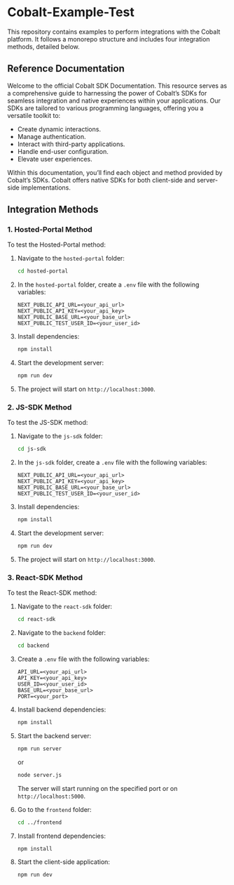 # Cobalt-Example-Test

This repository contains examples to perform integrations with the Cobalt platform. It follows a monorepo structure and includes four integration methods, detailed below.

## Reference Documentation

Welcome to the official Cobalt SDK Documentation. This resource serves as a comprehensive guide to harnessing the power of Cobalt’s SDKs for seamless integration and native experiences within your applications. Our SDKs are tailored to various programming languages, offering you a versatile toolkit to:

- Create dynamic interactions.
- Manage authentication.
- Interact with third-party applications.
- Handle end-user configuration.
- Elevate user experiences.

Within this documentation, you’ll find each object and method provided by Cobalt’s SDKs. Cobalt offers native SDKs for both client-side and server-side implementations.

## Integration Methods

### 1. Hosted-Portal Method
To test the Hosted-Portal method:
1. Navigate to the `hosted-portal` folder:
   ```bash
   cd hosted-portal
   ```

2. In the `hosted-portal` folder, create a `.env` file with the following variables:
   ```env
   NEXT_PUBLIC_API_URL=<your_api_url>
   NEXT_PUBLIC_API_KEY=<your_api_key>
   NEXT_PUBLIC_BASE_URL=<your_base_url>
   NEXT_PUBLIC_TEST_USER_ID=<your_user_id>
   ```

3. Install dependencies:
   ```bash
   npm install
   ```

4. Start the development server:
   ```bash
   npm run dev
   ```

5. The project will start on `http://localhost:3000`.

### 2. JS-SDK Method
To test the JS-SDK method:
1. Navigate to the `js-sdk` folder:
   ```bash
   cd js-sdk
   ```

2. In the `js-sdk` folder, create a `.env` file with the following variables:
   ```env
   NEXT_PUBLIC_API_URL=<your_api_url>
   NEXT_PUBLIC_API_KEY=<your_api_key>
   NEXT_PUBLIC_BASE_URL=<your_base_url>
   NEXT_PUBLIC_TEST_USER_ID=<your_user_id>
   ```

3. Install dependencies:
   ```bash
   npm install
   ```

4. Start the development server:
   ```bash
   npm run dev
   ```

5. The project will start on `http://localhost:3000`.

### 3. React-SDK Method
To test the React-SDK method:
1. Navigate to the `react-sdk` folder:
   ```bash
   cd react-sdk
   ```

2. Navigate to the `backend` folder:
   ```bash
   cd backend
   ```

3. Create a `.env` file with the following variables:
   ```env
   API_URL=<your_api_url>
   API_KEY=<your_api_key>
   USER_ID=<your_user_id>
   BASE_URL=<your_base_url>
   PORT=<your_port>
   ```

4. Install backend dependencies:
   ```bash
   npm install
   ```

5. Start the backend server:
   ```bash
   npm run server
   ```
   or
   ```bash
   node server.js
   ```
   The server will start running on the specified port or on `http://localhost:5000`.

6. Go to the `frontend` folder:
   ```bash
   cd ../frontend
   ```

7. Install frontend dependencies:
   ```bash
   npm install
   ```

8. Start the client-side application:
   ```bash
   npm run dev
   
